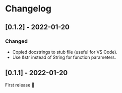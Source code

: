 # Changelog

## [0.1.2] - 2022-01-20

### Changed

- Copied docstrings to stub file (useful for VS Code).
- Use &str instead of String for function parameters.
## [0.1.1] - 2022-01-20

First release 🚀
